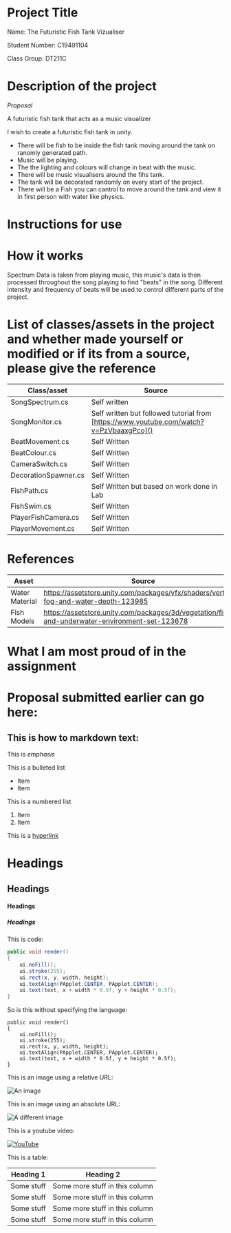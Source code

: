 # Project Title

Name: The Futuristic Fish Tank Vizualiser

Student Number: C19491104

Class Group: DT211C

# Description of the project

*Proposal*

A futuristic fish tank that acts as a music visualizer

I wish to create a futuristic fish tank in unity.
 - There will be fish to be inside the fish tank moving around the tank on ranomly generated path.
 - Music will be playing.
 - The the lighting and colours will change in beat with the music.
 - There will be music visualisers around the fihs tank.
 - The tank will be decorated randomly on every start of the project.
 - There will be a Fish you can cantrol to move around the tank and view it in first person with water like physics.

# Instructions for use

# How it works

Spectrum Data is taken from playing music, this music's data is then processed throughout the song playing to find "beats" in the song.
Different intensity and frequency of beats will be used to control different parts of the project.

# List of classes/assets in the project and whether made yourself or modified or if its from a source, please give the reference

| Class/asset | Source |
|-----------|-----------|
| SongSpectrum.cs | Self written  |
| SongMonitor.cs | Self written but followed tutorial from [https://www.youtube.com/watch?v=PzVbaaxgPco]() |
| BeatMovement.cs | Self Written |
| BeatColour.cs | Self Written |
| CameraSwitch.cs | Self Written |
| DecorationSpawner.cs | Self Written |
| FishPath.cs | Self Written but based on work done in Lab |
| FishSwim.cs | Self Written |
| PlayerFishCamera.cs | Self Written |
| PlayerMovement.cs | Self Written |

# References
| Asset | Source |
|-----------|-----------|
| Water Material | https://assetstore.unity.com/packages/vfx/shaders/vertical-fog-and-water-depth-123985 |
| Fish Models | https://assetstore.unity.com/packages/3d/vegetation/fishes-and-underwater-environment-set-123678  |

# What I am most proud of in the assignment

# Proposal submitted earlier can go here:

## This is how to markdown text:

This is *emphasis*

This is a bulleted list

- Item
- Item

This is a numbered list

1. Item
1. Item

This is a [hyperlink](http://bryanduggan.org)

# Headings
## Headings
#### Headings
##### Headings

This is code:

```Java
public void render()
{
	ui.noFill();
	ui.stroke(255);
	ui.rect(x, y, width, height);
	ui.textAlign(PApplet.CENTER, PApplet.CENTER);
	ui.text(text, x + width * 0.5f, y + height * 0.5f);
}
```

So is this without specifying the language:

```
public void render()
{
	ui.noFill();
	ui.stroke(255);
	ui.rect(x, y, width, height);
	ui.textAlign(PApplet.CENTER, PApplet.CENTER);
	ui.text(text, x + width * 0.5f, y + height * 0.5f);
}
```

This is an image using a relative URL:

![An image](images/p8.png)

This is an image using an absolute URL:

![A different image](https://bryanduggandotorg.files.wordpress.com/2019/02/infinite-forms-00045.png?w=595&h=&zoom=2)

This is a youtube video:

[![YouTube](http://img.youtube.com/vi/J2kHSSFA4NU/0.jpg)](https://www.youtube.com/watch?v=J2kHSSFA4NU)

This is a table:

| Heading 1 | Heading 2 |
|-----------|-----------|
|Some stuff | Some more stuff in this column |
|Some stuff | Some more stuff in this column |
|Some stuff | Some more stuff in this column |
|Some stuff | Some more stuff in this column |

